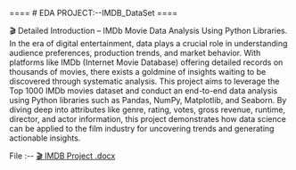 ==== # EDA PROJECT:--IMDB_DataSet ====

🎬 Detailed Introduction – IMDb Movie Data Analysis Using Python Libraries.
In the era of digital entertainment, data plays a crucial role in understanding audience preferences, production trends, and market behavior.
With platforms like IMDb (Internet Movie Database) offering detailed records on thousands of movies, there exists a goldmine of insights waiting to be discovered through systematic analysis.
       This project aims to leverage the Top 1000 IMDb movies dataset and conduct an end-to-end data analysis using Python libraries
such as Pandas, NumPy, Matplotlib, and Seaborn. By diving deep into attributes like genre, rating, votes, gross revenue, runtime, director,
and actor information, this project demonstrates how data science can be applied to the film industry for uncovering trends and generating actionable insights.

File :-- [🎬 IMDB Project .docx](https://github.com/user-attachments/files/21074637/IMDB.Project.docx)
